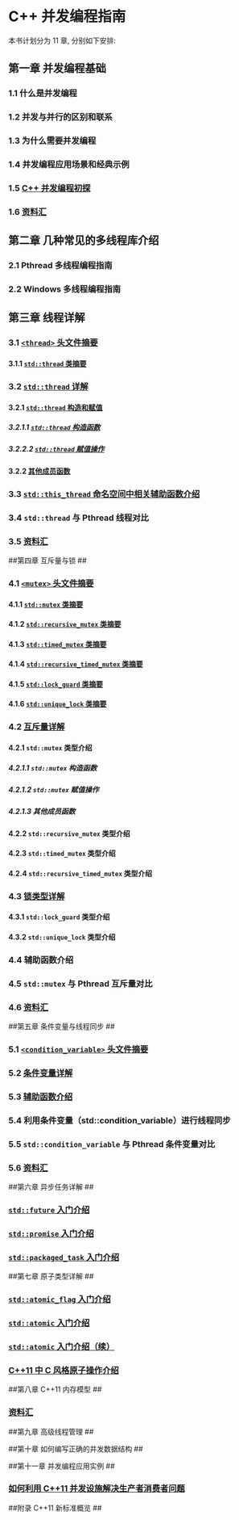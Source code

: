 ﻿# C++ 并发编程指南 #
本书计划分为 11 章, 分别如下安排:

## 第一章 并发编程基础 ##

### 1.1 什么是并发编程 ###
### 1.2 并发与并行的区别和联系 ###
### 1.3 为什么需要并发编程 ###
### 1.4 并发编程应用场景和经典示例 ###
### 1.5 [C++ 并发编程初探](https://github.com/forhappy/A-Detailed-Cplusplus-Concurrency-Tutorial/blob/master/zh/chapter1-Introduction/Cplusplus-Concurrency-Introduction.md) ###
### 1.6 [资料汇](https://github.com/forhappy/A-Detailed-Cplusplus-Concurrency-Tutorial/blob/master/zh/chapter1-Introduction/web-resources.md) ###


## 第二章 几种常见的多线程库介绍 ##

### 2.1 Pthread 多线程编程指南 ###

### 2.2 Windows 多线程编程指南 ###


## 第三章 线程详解 ##


### 3.1 [`<thread>` 头文件摘要](https://github.com/forhappy/A-Detailed-Cplusplus-Concurrency-Tutorial/blob/master/zh/chapter3-Thread/Introduction-to-Thread.md#thread-%E5%A4%B4%E6%96%87%E4%BB%B6%E6%91%98%E8%A6%81) ###
#### 3.1.1 [`std::thread` 类摘要](https://github.com/forhappy/A-Detailed-Cplusplus-Concurrency-Tutorial/blob/master/zh/chapter3-Thread/Introduction-to-Thread.md#stdthread-%E7%B1%BB%E6%91%98%E8%A6%81) ####

### 3.2 [`std::thread` 详解](https://github.com/forhappy/A-Detailed-Cplusplus-Concurrency-Tutorial/blob/master/zh/chapter3-Thread/Introduction-to-Thread.md#stdthread-%E8%AF%A6%E8%A7%A3) ###
#### 3.2.1 [`std::thread` 构造和赋值](https://github.com/forhappy/A-Detailed-Cplusplus-Concurrency-Tutorial/blob/master/zh/chapter3-Thread/Introduction-to-Thread.md#stdthread-%E6%9E%84%E9%80%A0%E5%92%8C%E8%B5%8B%E5%80%BC) ####
##### 3.2.1.1 [`std::thread` 构造函数](https://github.com/forhappy/A-Detailed-Cplusplus-Concurrency-Tutorial/blob/master/zh/chapter3-Thread/Introduction-to-Thread.md#stdthread-%E6%9E%84%E9%80%A0%E5%87%BD%E6%95%B0) #####
##### 3.2.2.2 [`std::thread` 赋值操作](https://github.com/forhappy/A-Detailed-Cplusplus-Concurrency-Tutorial/blob/master/zh/chapter3-Thread/Introduction-to-Thread.md#stdthread-%E8%B5%8B%E5%80%BC%E6%93%8D%E4%BD%9C) #####
#### 3.2.2 [其他成员函数](https://github.com/forhappy/A-Detailed-Cplusplus-Concurrency-Tutorial/blob/master/zh/chapter3-Thread/Introduction-to-Thread.md#%E5%85%B6%E4%BB%96%E6%88%90%E5%91%98%E5%87%BD%E6%95%B0) ####

### 3.3 [`std::this_thread` 命名空间中相关辅助函数介绍](https://github.com/forhappy/A-Detailed-Cplusplus-Concurrency-Tutorial/blob/master/zh/chapter3-Thread/Introduction-to-Thread.md#stdthis_thread-%E5%91%BD%E5%90%8D%E7%A9%BA%E9%97%B4%E4%B8%AD%E7%9B%B8%E5%85%B3%E8%BE%85%E5%8A%A9%E5%87%BD%E6%95%B0%E4%BB%8B%E7%BB%8D) ###

### 3.4 `std::thread` 与 Pthread 线程对比 ###

### 3.5 [资料汇](https://github.com/forhappy/A-Detailed-Cplusplus-Concurrency-Tutorial/blob/master/zh/chapter3-Thread/web-resources.md "资料汇") ###


##第四章 互斥量与锁 ##

### 4.1 [`<mutex>` 头文件摘要](https://github.com/forhappy/A-Detailed-Cplusplus-Concurrency-Tutorial/blob/master/zh/chapter4-Mutex/4.1%20Mutex-header-synopsis.md) ###
#### 4.1.1 [`std::mutex` 类摘要](https://github.com/forhappy/A-Detailed-Cplusplus-Concurrency-Tutorial/blob/master/zh/chapter4-Mutex/4.1%20Mutex-header-synopsis.md#411-stdmutex-%E7%B1%BB%E6%91%98%E8%A6%81) ####
#### 4.1.2 [`std::recursive_mutex` 类摘要](https://github.com/forhappy/A-Detailed-Cplusplus-Concurrency-Tutorial/blob/master/zh/chapter4-Mutex/4.1%20Mutex-header-synopsis.md#412-stdrecursive_mutex-%E7%B1%BB%E6%91%98%E8%A6%81) ####
#### 4.1.3 [`std::timed_mutex` 类摘要](https://github.com/forhappy/A-Detailed-Cplusplus-Concurrency-Tutorial/blob/master/zh/chapter4-Mutex/4.1%20Mutex-header-synopsis.md#413-stdtimed_mutex-%E7%B1%BB%E6%91%98%E8%A6%81) ####
#### 4.1.4 [`std::recursive_timed_mutex` 类摘要](https://github.com/forhappy/A-Detailed-Cplusplus-Concurrency-Tutorial/blob/master/zh/chapter4-Mutex/4.1%20Mutex-header-synopsis.md#414-stdrecursive_timed_mutex-%E7%B1%BB%E6%91%98%E8%A6%81) ####
#### 4.1.5 [`std::lock_guard` 类摘要](https://github.com/forhappy/A-Detailed-Cplusplus-Concurrency-Tutorial/blob/master/zh/chapter4-Mutex/4.1%20Mutex-header-synopsis.md#415-stdlock_guard-%E7%B1%BB%E6%91%98%E8%A6%81) ####
#### 4.1.6 [`std::unique_lock` 类摘要](https://github.com/forhappy/A-Detailed-Cplusplus-Concurrency-Tutorial/blob/master/zh/chapter4-Mutex/4.1%20Mutex-header-synopsis.md#416-stdunique_lock-%E7%B1%BB%E6%91%98%E8%A6%81) ####

### 4.2 [互斥量详解](https://github.com/forhappy/A-Detailed-Cplusplus-Concurrency-Tutorial/blob/master/zh/chapter4-Mutex/4.2%20Mutex-tutorial.md) ###
#### 4.2.1 `std::mutex` 类型介绍 ####
##### 4.2.1.1 `std::mutex` 构造函数 #####
##### 4.2.1.2 `std::mutex` 赋值操作 #####
##### 4.2.1.3 其他成员函数 #####
#### 4.2.2 `std::recursive_mutex` 类型介绍 ####
#### 4.2.3 `std::timed_mutex` 类型介绍 ####
#### 4.2.4 `std::recursive_timed_mutex` 类型介绍 ####

### 4.3 [锁类型详解](https://github.com/forhappy/A-Detailed-Cplusplus-Concurrency-Tutorial/blob/master/zh/chapter4-Mutex/4.3%20Lock-tutorial.md) ###
#### 4.3.1 `std::lock_guard` 类型介绍 ####
#### 4.3.2 `std::unique_lock` 类型介绍 ####

### 4.4 辅助函数介绍 ###

### 4.5 `std::mutex` 与 Pthread 互斥量对比 ###

### 4.6 [资料汇](https://github.com/forhappy/A-Detailed-Cplusplus-Concurrency-Tutorial/blob/master/zh/chapter4-Mutex/web-resources.md) ###


##第五章 条件变量与线程同步 ##

### 5.1 [`<condition_variable>` 头文件摘要](https://github.com/forhappy/A-Detailed-Cplusplus-Concurrency-Tutorial/blob/master/zh/chapter5-Condition-Variable/5.1%20Condition-variable%20header%20synopsis.md) ###

### 5.2 [条件变量详解](https://github.com/forhappy/A-Detailed-Cplusplus-Concurrency-Tutorial/blob/master/zh/chapter5-Condition-Variable/5.2%20Condition-variable-tutorial.md) ###

### 5.3 [辅助函数介绍](https://github.com/forhappy/A-Detailed-Cplusplus-Concurrency-Tutorial/blob/master/zh/chapter5-Condition-Variable/5.3%20Auxiliary-function.md) ###

### 5.4 利用条件变量（std::condition_variable）进行线程同步 ###

### 5.5 `std::condition_variable` 与 Pthread 条件变量对比 ###

### 5.6 [资料汇](https://github.com/forhappy/A-Detailed-Cplusplus-Concurrency-Tutorial/blob/master/zh/chapter5-Condition-Variable/web-resources.md) ###

##第六章 异步任务详解 ##

### [`std::future` 入门介绍](https://github.com/forhappy/A-Detailed-Cplusplus-Concurrency-Tutorial/blob/master/zh/chapter6-Future/Introduction-to-Future-future%26shared_future.md "std::future 入门介绍") ###

### [`std::promise` 入门介绍](https://github.com/forhappy/A-Detailed-Cplusplus-Concurrency-Tutorial/blob/master/zh/chapter6-Future/Introduction-to-Future-promise.md "std::promise 入门介绍") ###

### [`std::packaged_task` 入门介绍](https://github.com/forhappy/A-Detailed-Cplusplus-Concurrency-Tutorial/blob/master/zh/chapter6-Future/Introduction-to-Future-packaged_task.md "std::packaged_task 入门介绍") ###


##第七章 原子类型详解  ##


### [`std::atomic_flag` 入门介绍](https://github.com/forhappy/A-Detailed-Cplusplus-Concurrency-Tutorial/blob/master/zh/chapter7-Atomic/Introduction-to-Atomic-atomic_flag.md "std::atomic_flag 入门介绍") ###

### [ `std::atomic` 入门介绍](https://github.com/forhappy/A-Detailed-Cplusplus-Concurrency-Tutorial/blob/master/zh/chapter7-Atomic/Introduction-to-Atomic-atomic.md "std::atomic 入门介绍") ###

### [ `std::atomic` 入门介绍（续）](https://github.com/forhappy/A-Detailed-Cplusplus-Concurrency-Tutorial/blob/master/zh/chapter7-Atomic/Introduction-to-Atomic-atomic2.md "std::atomic 入门介绍（续）") ###

### [C++11 中 C 风格原子操作介绍](https://github.com/forhappy/A-Detailed-Cplusplus-Concurrency-Tutorial/blob/master/zh/chapter7-Atomic/Introduction-to-Atomic-c-style-atomic.md "C 风格原子操作介绍") ###


##第八章 C++11 内存模型 ##

### [资料汇](https://github.com/forhappy/A-Detailed-Cplusplus-Concurrency-Tutorial/blob/master/zh/chapter9-Memory-Order/web-resources.md "C++11 内存模型资料汇") ###

##第九章 高级线程管理 ##


##第十章 如何编写正确的并发数据结构 ##


##第十一章 并发编程应用实例 ##

### [如何利用 C++11 并发设施解决生产者消费者问题](https://github.com/forhappy/A-Detailed-Cplusplus-Concurrency-Tutorial/blob/master/zh/chapter10-application/Producer-Consum.md "如何利用 C++11 并发设施解决生产者消费者问题") ###


##附录 C++11 新标准概览 ##